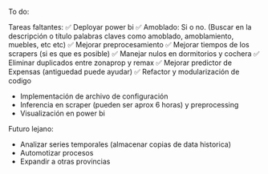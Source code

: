 To do:

Tareas faltantes:
✅ Deployar power bi
✅ Amoblado: Si o no. (Buscar en la descripción o título palabras claves como amoblado, amoblamiento, muebles, etc etc)
✅ Mejorar preprocesamiento
✅ Mejorar tiempos de los scrapers (si es que es posible)
✅ Manejar nulos en dormitorios y cochera
✅ Eliminar duplicados entre zonaprop y remax
✅ Mejorar predictor de Expensas (antiguedad puede ayudar)
✅ Refactor y modularización de codigo
* Implementación de archivo de configuración
* Inferencia en scraper (pueden ser aprox 6 horas) y preprocessing
* Visualización en power bi


Futuro lejano:
* Analizar series temporales (almacenar copias de data historica)
* Automotizar procesos
* Expandir a otras provincias